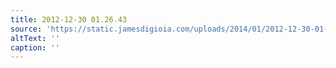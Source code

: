 ```yaml
---
title: 2012-12-30 01.26.43
source: 'https://static.jamesdigioia.com/uploads/2014/01/2012-12-30-01-26-43-scaled.jpg'
altText: ''
caption: ''
---
```


